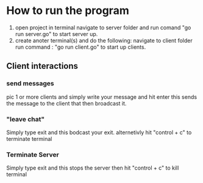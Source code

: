 # How to run the program
1) open project in terminal navigate to server folder and run comand "go run server.go" to start server up. 
2) create anoter terminal(s) and do the following: navigate to client folder run command : "go run client.go" to start up clients.

## Client interactions
### send messages 
 pic 1 or more clients and simply write your message and hit enter this sends the message to the client that then broadcast it.
### "leave chat"
Simply type exit and this bodcast your exit.
alternetivly hit "control + c" to terminate terminal 

### Terminate Server 
Simply type exit and this stops the server then hit "control + c" to kill terminal 

